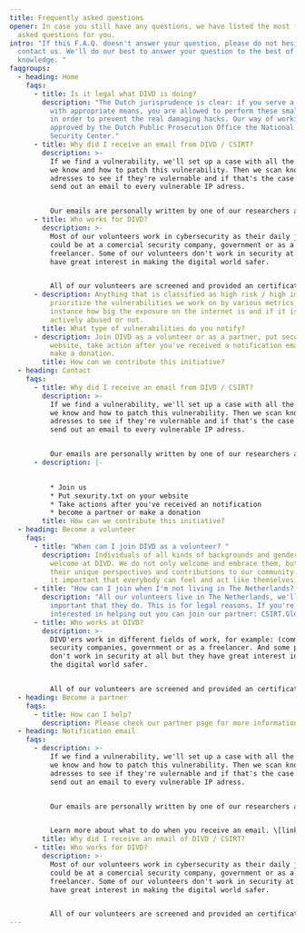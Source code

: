 ```yaml
---
title: Frequently asked questions
opener: In case you still have any questions, we have listed the most frequently
  asked questions for you.
intro: "If this F.A.Q. doesn't answer your question, please do not hesitate to
  contact us. We'll do our best to answer your question to the best of our
  knowledge. "
faqgroups:
  - heading: Home
    faqs:
      - title: Is it legal what DIVD is doing?
        description: "The Dutch jurisprudence is clear: if you serve a societal need
          with appropriate means, you are allowed to perform these small hacks
          in order to prevent the real damaging hacks. Our way of working is
          approved by the Dutch Public Prosecution Office the National Cyber
          Security Center."
      - title: Why did I receive an email from DIVD / CSIRT?
        description: >-
          If we find a vulnerability, we'll set up a case with all the details
          we know and how to patch this vulnerability. Then we scan known IP
          adresses to see if they're vulernable and if that's the case we'll
          send out an email to every vulnerable IP adress. 


          O﻿ur emails are personally written by one of our researchers and contain a link to the casefile on the [csirt.divd.nl ](csirt.divd.nl)site.
      - title: Who works for DIVD?
        description: >-
          Most of our volunteers work in cybersecurity as their daily job, this
          could be at a comercial security company, government or as a
          freelancer. Some of our volunteers don't work in security at all but
          have great interest in making the digital world safer. 


          A﻿ll of our volunteers are screened and provided an certificate of conduct. Our code of conduct is sacred, we do not deviate from it.
      - description: Anything that is classified as high risk / high impact. We
          prioritize the vulnerabilities we work on by various metrics, for
          instance how big the exposure on the internet is and if it is being
          actively abused or not.
        title: What type of vulnerabilities do you notify?
      - description: J﻿oin DIVD as a volunteer or as a partner, put security.txt on your
          website, take action after you've received a notification email or
          make a donation.
        title: How can we contribute this initiative?
  - heading: Contact
    faqs:
      - title: Why did I receive an email from DIVD / CSIRT?
        description: >-
          If we find a vulnerability, we'll set up a case with all the details
          we know and how to patch this vulnerability. Then we scan known IP
          adresses to see if they're vulernable and if that's the case we'll
          send out an email to every vulnerable IP adress. 


          O﻿ur emails are personally written by one of our researchers and contain a link to the casefile on the [csirt.divd.nl ](csirt.divd.nl)site.
      - description: |-
          

          * J﻿oin us
          * P﻿ut sexurity.txt on your website
          * T﻿ake actions after you've received an notification
          * b﻿ecome a partner or make a donation
        title: How can we contribute this initiative?
  - heading: Become a volunteer
    faqs:
      - title: "When can I join DIVD as a volunteer? "
        description: I﻿ndividuals of all kinds of backgrounds and genders are most
          welcome at DIVD. We do not only welcome and embrace them, but value
          their unique perspectives and contributions to our community. We find
          it important that everybody can feel and act like themselves.
      - title: "How can I join when I'm not living in The Netherlands? "
        description: "All our volunteers live in The Netherlands, we'll find it very
          important that they do. This is for legal reasons. If you're
          interested in helping out you can join our partner: CSIRT.Global."
      - title: Who works at DIVD?
        description: >-
          D﻿IVD'ers work in different fields of work, for example: (commercial)
          security companies, government or as a freelancer. And some people
          don't work in security at all but they have great interest in making
          the digital world safer. 


          A﻿ll of our volunteers are screened and provided an certificate of conduct. Our code of conduct is sacred, we do not deviate from it.
  - heading: Become a partner
    faqs:
      - title: How can I help?
        description: Please check our partner page for more information
  - heading: Notification email
    faqs:
      - description: >-
          If we find a vulnerability, we'll set up a case with all the details
          we know and how to patch this vulnerability. Then we scan known IP
          adresses to see if they're vulernable and if that's the case we'll
          send out an email to every vulnerable IP adress. 


          O﻿ur emails are personally written by one of our researchers and contain a link to the casefile on the [csirt.divd.nl ](csirt.divd.nl)site. 


          Learn more about what to do when you receive an email. \[link naar email-pagina]
        title: Why did I receive an email of DIVD / CSIRT?
      - title: Who works for DIVD?
        description: >-
          Most of our volunteers work in cybersecurity as their daily job, this
          could be at a comercial security company, government or as a
          freelancer. Some of our volunteers don't work in security at all but
          have great interest in making the digital world safer. 


          A﻿ll of our volunteers are screened and provided an certificate of conduct. Our code of conduct is sacred, we do not deviate from it.
---
```

